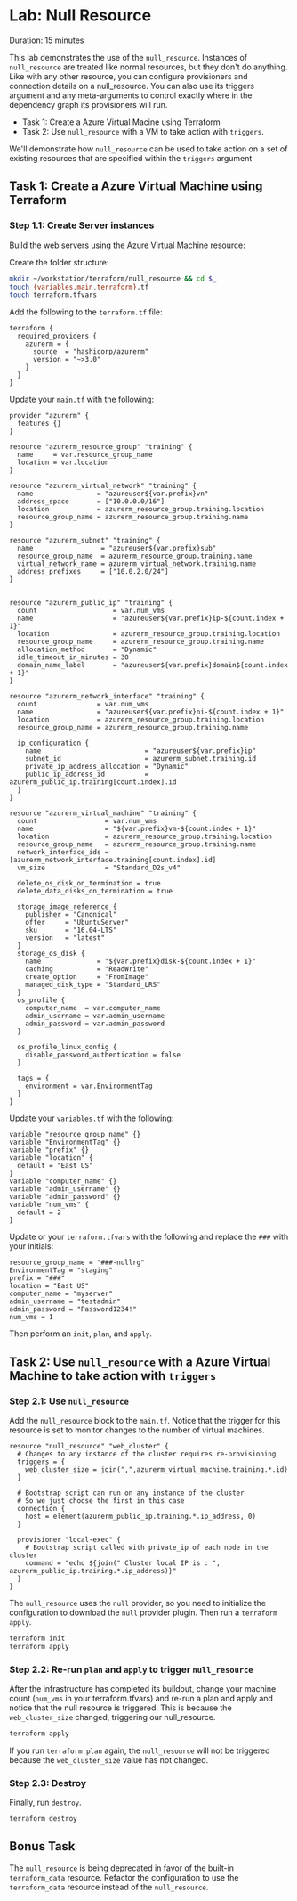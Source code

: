 # Lab: Null Resource

Duration: 15 minutes

This lab demonstrates the use of the `null_resource`. Instances of `null_resource` are treated like normal resources, but they don't do anything. Like with any other resource, you can configure provisioners and connection details on a null_resource. You can also use its triggers argument and any meta-arguments to control exactly where in the dependency graph its provisioners will run.

- Task 1: Create a Azure Virtual Macine using Terraform
- Task 2: Use `null_resource` with a VM to take action with `triggers`.

We'll demonstrate how `null_resource` can be used to take action on a set of existing resources that are specified within the `triggers` argument

## Task 1: Create a Azure Virtual Machine using Terraform

### Step 1.1: Create Server instances

Build the web servers using the Azure Virtual Machine resource:

Create the folder structure:

```bash
mkdir ~/workstation/terraform/null_resource && cd $_
touch {variables,main,terraform}.tf
touch terraform.tfvars
```

Add the following to the `terraform.tf` file:

```hcl
terraform {
  required_providers {
    azurerm = {
      source  = "hashicorp/azurerm"
      version = "~>3.0"
    }
  }
}
```

Update your `main.tf` with the following:

```hcl
provider "azurerm" {
  features {}
}

resource "azurerm_resource_group" "training" {
  name     = var.resource_group_name
  location = var.location
}

resource "azurerm_virtual_network" "training" {
  name                = "azureuser${var.prefix}vn"
  address_space       = ["10.0.0.0/16"]
  location            = azurerm_resource_group.training.location
  resource_group_name = azurerm_resource_group.training.name
}

resource "azurerm_subnet" "training" {
  name                 = "azureuser${var.prefix}sub"
  resource_group_name  = azurerm_resource_group.training.name
  virtual_network_name = azurerm_virtual_network.training.name
  address_prefixes     = ["10.0.2.0/24"]
}


resource "azurerm_public_ip" "training" {
  count                   = var.num_vms
  name                    = "azureuser${var.prefix}ip-${count.index + 1}"
  location                = azurerm_resource_group.training.location
  resource_group_name     = azurerm_resource_group.training.name
  allocation_method       = "Dynamic"
  idle_timeout_in_minutes = 30
  domain_name_label       = "azureuser${var.prefix}domain${count.index + 1}"
}

resource "azurerm_network_interface" "training" {
  count               = var.num_vms
  name                = "azureuser${var.prefix}ni-${count.index + 1}"
  location            = azurerm_resource_group.training.location
  resource_group_name = azurerm_resource_group.training.name

  ip_configuration {
    name                          = "azureuser${var.prefix}ip"
    subnet_id                     = azurerm_subnet.training.id
    private_ip_address_allocation = "Dynamic"
    public_ip_address_id          = azurerm_public_ip.training[count.index].id
  }
}

resource "azurerm_virtual_machine" "training" {
  count                 = var.num_vms
  name                  = "${var.prefix}vm-${count.index + 1}"
  location              = azurerm_resource_group.training.location
  resource_group_name   = azurerm_resource_group.training.name
  network_interface_ids = [azurerm_network_interface.training[count.index].id]
  vm_size               = "Standard_D2s_v4"

  delete_os_disk_on_termination = true
  delete_data_disks_on_termination = true

  storage_image_reference {
    publisher = "Canonical"
    offer     = "UbuntuServer"
    sku       = "16.04-LTS"
    version   = "latest"
  }
  storage_os_disk {
    name              = "${var.prefix}disk-${count.index + 1}"
    caching           = "ReadWrite"
    create_option     = "FromImage"
    managed_disk_type = "Standard_LRS"
  }
  os_profile {
    computer_name  = var.computer_name
    admin_username = var.admin_username
    admin_password = var.admin_password
  }

  os_profile_linux_config {
    disable_password_authentication = false
  }

  tags = {
    environment = var.EnvironmentTag
  }
}

```

Update your `variables.tf` with the following:

```hcl
variable "resource_group_name" {}
variable "EnvironmentTag" {}
variable "prefix" {}
variable "location" {
  default = "East US"
}
variable "computer_name" {}
variable "admin_username" {}
variable "admin_password" {}
variable "num_vms" {
  default = 2
}
```

Update or your `terraform.tfvars` with the following and replace the `###` with your initials:

```hcl
resource_group_name = "###-nullrg"
EnvironmentTag = "staging"
prefix = "###"
location = "East US"
computer_name = "myserver"
admin_username = "testadmin"
admin_password = "Password1234!"
num_vms = 1
```

Then perform an `init`, `plan`, and `apply`.

## Task 2: Use `null_resource` with a Azure Virtual Machine to take action with `triggers`

### Step 2.1: Use `null_resource`

Add the `null_resource` block to the `main.tf`.  Notice that the trigger for this resource is set to monitor changes to the number of virtual machines.

```hcl
resource "null_resource" "web_cluster" {
  # Changes to any instance of the cluster requires re-provisioning
  triggers = {
    web_cluster_size = join(",",azurerm_virtual_machine.training.*.id)
  }

  # Bootstrap script can run on any instance of the cluster
  # So we just choose the first in this case
  connection {
    host = element(azurerm_public_ip.training.*.ip_address, 0)
  }

  provisioner "local-exec" {
    # Bootstrap script called with private_ip of each node in the cluster
    command = "echo ${join(" Cluster local IP is : ", azurerm_public_ip.training.*.ip_address)}"
  }
}
```

The `null_resource` uses the `null` provider, so you need to initialize the configuration to download the `null` provider plugin. Then run a `terraform apply`.

```bash
terraform init
terraform apply
```

### Step 2.2: Re-run `plan` and `apply` to trigger `null_resource`

After the infrastructure has completed its buildout, change your machine count (`num_vms` in your terraform.tfvars) and re-run a plan and apply and notice that the null resource is triggered.  This is because the `web_cluster_size` changed, triggering our null_resource.

```bash
terraform apply
```

If you run `terraform plan` again, the `null_resource` will not be triggered because the `web_cluster_size` value has not changed.

### Step 2.3: Destroy

Finally, run `destroy`.

```bash
terraform destroy
```

## Bonus Task

The `null_resource` is being deprecated in favor of the built-in `terraform_data` resource. Refactor the configuration to use the `terraform_data` resource instead of the `null_resource`.
